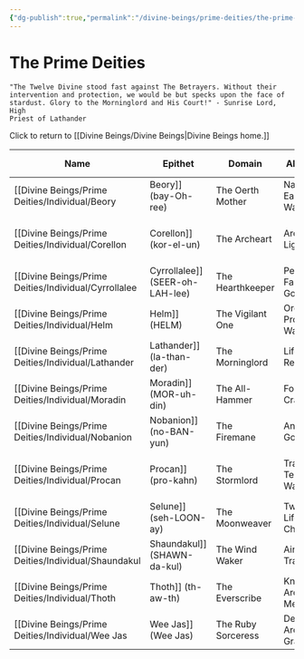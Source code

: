 ```yaml
---
{"dg-publish":true,"permalink":"/divine-beings/prime-deities/the-prime-deities/","dgHomeLink":true,"dgPassFrontmatter":false}
---
```


# The Prime Deities
	"The Twelve Divine stood fast against The Betrayers. Without their 
	intervention and protection, we would be but specks upon the face of 
	stardust. Glory to the Morninglord and His Court!" - Sunrise Lord, High 
	Priest of Lathander 

Click to return to [[Divine Beings/Divine Beings|Divine Beings home.]]

| Name                              | Epithet            | Domain                    | Alignment       | Holy Day                          | Plane            |
| --------------------------------- | ------------------ | ------------------------- | --------------- | --------------------------------- | ---------------- |
| [[Divine Beings/Prime Deities/Individual/Beory|Beory]] (bay-Oh-ree)            | The Oerth Mother   | Nature, Earth, Water      | Neutral         | Wild Bounty (Cerian 23)           | Arborea          |
| [[Divine Beings/Prime Deities/Individual/Corellon|Corellon]] (kor-el-un)          | The Archeart       | Arcana, Light, Life       | Chaotic Good    | Elvendawn, Midsummer (Crowen 21)  | Arcadia          |
| [[Divine Beings/Prime Deities/Individual/Cyrrollalee|Cyrrollalee]] (SEER-oh-LAH-lee) | The Hearthkeeper   | Peace, Family, Good       | Lawful Good     | Samaritan's Day (Raitury 1)       | Mount Celestia   |
| [[Divine Beings/Prime Deities/Individual/Helm|Helm]] (HELM)                   | The Vigilant One   | Order, Protection, War    | Lawful Neutral  | Crimfall (Borozko 22)             | Mount Celestia   |
| [[Divine Beings/Prime Deities/Individual/Lathander|Lathander]] (la-than-der)       | The Morninglord    | Life, Light, Renewal      | Good            | Summer's Rest (Crowen 3)          | Elysium          |
| [[Divine Beings/Prime Deities/Individual/Moradin|Moradin]] (MOR-uh-din)         | The All-Hammer     | Forge, Craft, War         | Lawful Good     | Billowing (Firaldin 23)           | Mount Celestia   |
| [[Divine Beings/Prime Deities/Individual/Nobanion|Nobanion]] (no-BAN-yun)         | The Firemane       | Animal, Good, Law         | Lawful Good     | Roarsen (Ishkuren 9)              | Beastlands       |
| [[Divine Beings/Prime Deities/Individual/Procan|Procan]] (pro-kahn)             | The Stormlord      | Travel, Tempests, War     | Chaotic Neutral | Day of Crossed Steel (Solisary 7) | Limbo (Seasedge) |
| [[Divine Beings/Prime Deities/Individual/Selune|Selune]] (seh-LOON-ay)          | The Moonweaver     | Twilight, Life, Change    | Chaotic Good    | New Dawn (Coaldry 1)              | Ysgard           |
| [[Divine Beings/Prime Deities/Individual/Shaundakul|Shaundakul]] (SHAWN-da-kul)     | The Wind Waker     | Air, Travel, Trade        | Chaotic Neutral | Wind Walking (Aeolin 21)          | Ysgard           |
| [[Divine Beings/Prime Deities/Individual/Thoth|Thoth]] (th-aw-th)              | The Everscribe     | Knowledge, Arcana, Memory | Neutral         | Unknown                           | The Evelrie      |
| [[Divine Beings/Prime Deities/Individual/Wee Jas|Wee Jas]] (Wee Jas)             | The Ruby Sorceress | Death, Arcana, Grave      | Neutral         | Night of Ascension (Aeolin 11)    | Sigil            |
